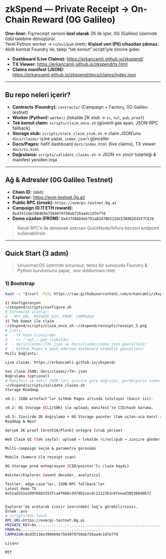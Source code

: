 # zkSpend — Private Receipt → On-Chain Reward (0G Galileo)

**One-liner:** Fiş/receipt verisini **özel olarak** ZK ile işler, 0G (Galileo) üzerinde ödül talebine dönüştürür.  
Yerel Python worker → `rc`/`nul`/`pub` üretir; **Kişisel veri (PII) cihazdan çıkmaz.**  
Akıllı kontrat Foundry ile; talep “tek komut” script’iyle zincire gider.

- **Dashboard (Live Claims):** https://erkancamli.github.io/zkspend/  
- **TX Viewer:** https://erkancamli.github.io/zkspend/tx.html  
- **Claims manifest (JSON):** https://erkancamli.github.io/zkspend/docs/claims/index.json

---

## Bu repo neleri içerir?

- **Contracts (Foundry):** `contracts/` (Campaign + Factory, 0G Galileo testnet)  
- **Worker (Python):** `worker/` (lokalde ZK stub → `rc`, `nul`, `pub`, `proof`)  
- **Tek komut claim:** `scripts/claim_once.sh` (güvenli gas ayarı, JSON-RPC fallback)  
- **Storage stub:** `scripts/store_claim_stub.sh` → claim JSON’unu `docs/claims/` içine yazar, `index.json`’ı günceller  
- **Docs/Pages:** hafif dashboard `docs/index.html` (live claims), TX viewer `docs/tx.html`  
- **Doğrulama:** `scripts/validate_claims.sh` → JSON ↔ zincir tutarlılığı & manifest yeniden inşa

---

## Ağ & Adresler (0G Galileo Testnet)

- **Chain ID:** `16601`  
- **Explorer:** https://evm-testnet.0g.ai/  
- **Public RPC (örnek):** `https://evmrpc-testnet.0g.ai`  
- **Campaign (0.11 ETH reward):** `0xd35116e3984b9e7564079750ab726aa4c1d7e77d`  
- **Demo cüzdan (FROM):** `0x63798AD4eb791a8247Bb522bCE38062E41F7CE26`

> Kendi RPC’n ile denemek istersen QuickNode/Infura benzeri endpoint kullanabilirsin.

---

## Quick Start (3 adım)

> Linux/macOS üzerinde sorunsuz; temiz bir sunucuda Foundry & Python kurulumunu yapar, .env doldurmanı ister.

### 1) Bootstrap
```bash
bash -c "$(curl -fsSL https://raw.githubusercontent.com/erkancamli/zkspend/main/scripts/bootstrap.sh)"

2) Konfigürasyon
~/zkspend/scripts/configure.sh
# İstenecek alanlar:
#   RPC_URL, PRIVATE_KEY, FROM, CAMPAIGN
3) Tek komut ile claim
~/zkspend/scripts/claim_once.sh ~/zkspend/receipts/receipt_3.png
# Çıktı:
#  - TX hash (zincirde)
#  - rc / nul / pub (lokalde)
#  - docs/claims/<TX>.json ve docs/claims/index.json güncellenir
#  - GitHub Pages’e push edersen dashboard otomatik güncellenir
Hızlı bağlantı:

Live claims: https://erkancamli.github.io/zkspend/

Son claim JSON: docs/claims/<TX>.json
Doğrulama (optional)
# Manifest ve tekil JSON’ları zincire göre doğrular, gerekiyorsa index.json’u yeniden kurar
~/zkspend/scripts/validate_claims.sh
Storage Roadmap

v0.1: JSON artefact’lar GitHub Pages altında tutuluyor (kanıt izi).

v0.2: 0G Storage (CLI/SDK) ile upload; manifest’te CID/hash koruma.

v0.3: Zincirde ZK doğrulama + 0G Storage pointer (tam uçtan-uca kanıt zinciri).
Roadmap & Next

Gerçek ZK proof (Groth16/Plonk) entegre (stub yerine)

Web Claim UI (tek sayfa): upload → lokalde rc/nul/pub → zincire gönder

Multi-campaign seçim & parametre görünümü

Mobile (kamera ile receipt scan)

0G Storage prod entegrasyon (CID/pointer’lı claim kaydı)

Watcher/Explorer (event decoder, analytics)

Testler, edge-case’ler, JSON-RPC fallback’ler
Latest demo TX
0x51ad231e20976681553fca4f660cd474b2cec8c1112363c6feead30536840672


Explorer’da aratarak zincir üzerindeki log’u görebilirsiniz.
Örnek .env
# scripts/env.local
RPC_URL=https://evmrpc-testnet.0g.ai
PRIVATE_KEY=0x........................................................
FROM=0x....................................
CAMPAIGN=0xd35116e3984b9e7564079750ab726aa4c1d7e77d

Lisans

MIT
